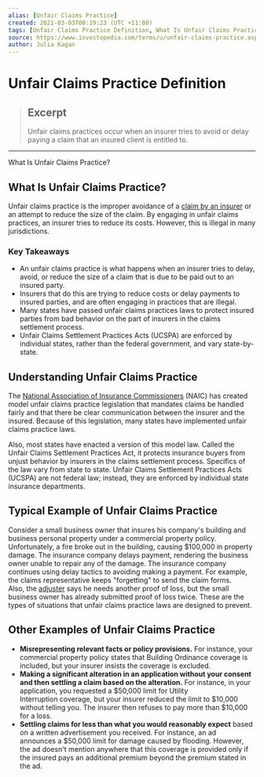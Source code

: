 ```yaml
---
alias: [Unfair Claims Practice]
created: 2021-03-03T00:19:23 (UTC +11:00)
tags: [Unfair Claims Practice Definition, What Is Unfair Claims Practice?]
source: https://www.investopedia.com/terms/u/unfair-claims-practice.asp
author: Julia Kagan
---
```


# Unfair Claims Practice Definition

> ## Excerpt
> Unfair claims practices occur when an insurer tries to avoid or delay paying a claim that an insured client is entitled to.

---

What Is Unfair Claims Practice?
## What Is Unfair Claims Practice?

Unfair claims practice is the improper avoidance of a [claim by an insurer](https://www.investopedia.com/terms/i/insurance_claim.asp) or an attempt to reduce the size of the claim. By engaging in unfair claims practices, an insurer tries to reduce its costs. However, this is illegal in many jurisdictions.

### Key Takeaways

-   An unfair claims practice is what happens when an insurer tries to delay, avoid, or reduce the size of a claim that is due to be paid out to an insured party.
-   Insurers that do this are trying to reduce costs or delay payments to insured parties, and are often engaging in practices that are illegal.
-   Many states have passed unfair claims practices laws to protect insured parties from bad behavior on the part of insurers in the claims settlement process.
-   Unfair Claims Settlement Practices Acts (UCSPA) are enforced by individual states, rather than the federal government, and vary state-by-state.

## Understanding Unfair Claims Practice

The [National Association of Insurance Commissioners](https://www.investopedia.com/terms/n/nainsurancec.asp) (NAIC) has created model unfair claims practice legislation that mandates claims be handled fairly and that there be clear communication between the insurer and the insured. Because of this legislation, many states have implemented unfair claims practice laws.

Also, most states have enacted a version of this model law. Called the Unfair Claims Settlement Practices Act, it protects insurance buyers from unjust behavior by insurers in the claims settlement process. Specifics of the law vary from state to state. Unfair Claims Settlement Practices Acts (UCSPA) are not federal law; instead, they are enforced by individual state insurance departments.

## Typical Example of Unfair Claims Practice

Consider a small business owner that insures his company's building and business personal property under a commercial property policy. Unfortunately, a fire broke out in the building, causing $100,000 in property damage. The insurance company delays payment, rendering the business owner unable to repair any of the damage. The insurance company continues using delay tactics to avoiding making a payment. For example, the claims representative keeps "forgetting" to send the claim forms. Also, the [adjuster](https://www.investopedia.com/terms/a/adjuster.asp) says he needs another proof of loss, but the small business owner has already submitted proof of loss twice. These are the types of situations that unfair claims practice laws are designed to prevent.

## Other Examples of Unfair Claims Practice

-   **Misrepresenting relevant facts or policy provisions.** For instance, your commercial property policy states that Building Ordinance coverage is included, but your insurer insists the coverage is excluded.
-   **Making a significant alteration in an application without your consent and then settling a claim based on the alteration.** For instance, in your application, you requested a $50,000 limit for Utility Interruption coverage, but your insurer reduced the limit to $10,000 without telling you. The insurer then refuses to pay more than $10,000 for a loss.
-   **Settling claims for less than what you would reasonably expect** based on a written advertisement you received. For instance, an ad announces a $50,000 limit for damage caused by flooding. However, the ad doesn't mention anywhere that this coverage is provided only if the insured pays an additional premium beyond the premium stated in the ad.
